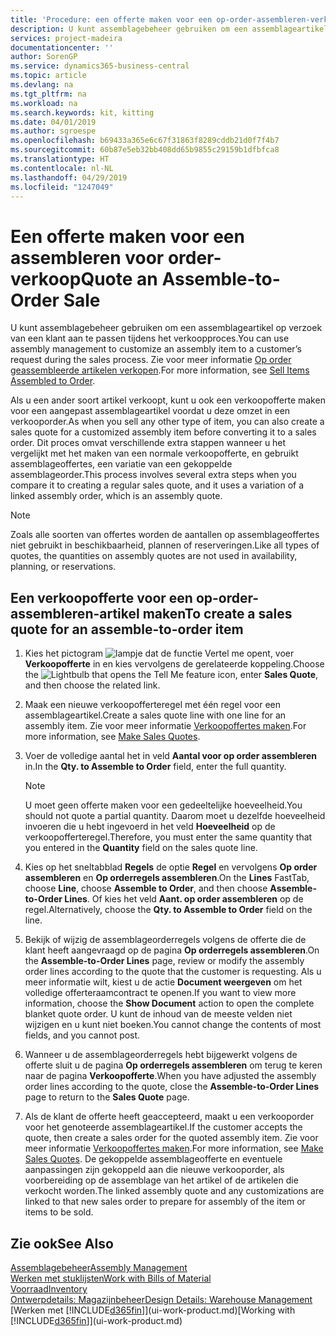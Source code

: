 ```yaml
---
title: 'Procedure: een offerte maken voor een op-order-assembleren-verkoop | Microsoft Docs'
description: U kunt assemblagebeheer gebruiken om een assemblageartikel op verzoek van een klant aan te passen tijdens het verkoopproces.
services: project-madeira
documentationcenter: ''
author: SorenGP
ms.service: dynamics365-business-central
ms.topic: article
ms.devlang: na
ms.tgt_pltfrm: na
ms.workload: na
ms.search.keywords: kit, kitting
ms.date: 04/01/2019
ms.author: sgroespe
ms.openlocfilehash: b69433a365e6c67f31863f8289cddb21d0f7f4b7
ms.sourcegitcommit: 60b87e5eb32bb408dd65b9855c29159b1dfbfca8
ms.translationtype: HT
ms.contentlocale: nl-NL
ms.lasthandoff: 04/29/2019
ms.locfileid: "1247049"
---
```

# <a name="quote-an-assemble-to-order-sale"></a><span data-ttu-id="af7a1-103">Een offerte maken voor een assembleren voor order-verkoop</span><span class="sxs-lookup"><span data-stu-id="af7a1-103">Quote an Assemble-to-Order Sale</span></span>
<span data-ttu-id="af7a1-104">U kunt assemblagebeheer gebruiken om een assemblageartikel op verzoek van een klant aan te passen tijdens het verkoopproces.</span><span class="sxs-lookup"><span data-stu-id="af7a1-104">You can use assembly management to customize an assembly item to a customer’s request during the sales process.</span></span> <span data-ttu-id="af7a1-105">Zie voor meer informatie [Op order geassembleerde artikelen verkopen](assembly-how-to-sell-items-assembled-to-order.md).</span><span class="sxs-lookup"><span data-stu-id="af7a1-105">For more information, see [Sell Items Assembled to Order](assembly-how-to-sell-items-assembled-to-order.md).</span></span>  

<span data-ttu-id="af7a1-106">Als u een ander soort artikel verkoopt, kunt u ook een verkoopofferte maken voor een aangepast assemblageartikel voordat u deze omzet in een verkooporder.</span><span class="sxs-lookup"><span data-stu-id="af7a1-106">As when you sell any other type of item, you can also create a sales quote for a customized assembly item before converting it to a sales order.</span></span> <span data-ttu-id="af7a1-107">Dit proces omvat verschillende extra stappen wanneer u het vergelijkt met het maken van een normale verkoopofferte, en gebruikt assemblageoffertes, een variatie van een gekoppelde assemblageorder.</span><span class="sxs-lookup"><span data-stu-id="af7a1-107">This process involves several extra steps when you compare it to creating a regular sales quote, and it uses a variation of a linked assembly order, which is an assembly quote.</span></span>

> [!NOTE]  
>  <span data-ttu-id="af7a1-108">Zoals alle soorten van offertes worden de aantallen op assemblageoffertes niet gebruikt in beschikbaarheid, plannen of reserveringen.</span><span class="sxs-lookup"><span data-stu-id="af7a1-108">Like all types of quotes, the quantities on assembly quotes are not used in availability, planning, or reservations.</span></span>  

## <a name="to-create-a-sales-quote-for-an-assemble-to-order-item"></a><span data-ttu-id="af7a1-109">Een verkoopofferte voor een op-order-assembleren-artikel maken</span><span class="sxs-lookup"><span data-stu-id="af7a1-109">To create a sales quote for an assemble-to-order item</span></span>  
1.  <span data-ttu-id="af7a1-110">Kies het pictogram ![lampje dat de functie Vertel me opent](media/ui-search/search_small.png "Vertel me wat u wilt doen"), voer **Verkoopofferte** in en kies vervolgens de gerelateerde koppeling.</span><span class="sxs-lookup"><span data-stu-id="af7a1-110">Choose the ![Lightbulb that opens the Tell Me feature](media/ui-search/search_small.png "Tell me what you want to do") icon, enter **Sales Quote**, and then choose the related link.</span></span>  
2.  <span data-ttu-id="af7a1-111">Maak een nieuwe verkoopofferteregel met één regel voor een assemblageartikel.</span><span class="sxs-lookup"><span data-stu-id="af7a1-111">Create a sales quote line with one line for an assembly item.</span></span> <span data-ttu-id="af7a1-112">Zie voor meer informatie [Verkoopoffertes maken](sales-how-make-offers.md).</span><span class="sxs-lookup"><span data-stu-id="af7a1-112">For more information, see [Make Sales Quotes](sales-how-make-offers.md).</span></span>  
3.  <span data-ttu-id="af7a1-113">Voer de volledige aantal het in veld **Aantal voor op order assembleren** in.</span><span class="sxs-lookup"><span data-stu-id="af7a1-113">In the **Qty. to Assemble to Order** field, enter the full quantity.</span></span>

    > [!NOTE]  
    >  <span data-ttu-id="af7a1-114">U moet geen offerte maken voor een gedeeltelijke hoeveelheid.</span><span class="sxs-lookup"><span data-stu-id="af7a1-114">You should not quote a partial quantity.</span></span> <span data-ttu-id="af7a1-115">Daarom moet u dezelfde hoeveelheid invoeren die u hebt ingevoerd in het veld **Hoeveelheid** op de verkoopofferteregel.</span><span class="sxs-lookup"><span data-stu-id="af7a1-115">Therefore, you must enter the same quantity that you entered in the **Quantity** field on the sales quote line.</span></span>  

4.  <span data-ttu-id="af7a1-116">Kies op het sneltabblad **Regels** de optie **Regel** en vervolgens **Op order assembleren** en **Op orderregels assembleren**.</span><span class="sxs-lookup"><span data-stu-id="af7a1-116">On the **Lines** FastTab, choose **Line**, choose **Assemble to Order**, and then choose **Assemble-to-Order Lines**.</span></span> <span data-ttu-id="af7a1-117">Of kies het veld **Aant. op order assembleren** op de regel.</span><span class="sxs-lookup"><span data-stu-id="af7a1-117">Alternatively, choose the **Qty. to Assemble to Order** field on the line.</span></span>  
5.  <span data-ttu-id="af7a1-118">Bekijk of wijzig de assemblageorderregels volgens de offerte die de klant heeft aangevraagd op de pagina **Op orderregels assembleren**.</span><span class="sxs-lookup"><span data-stu-id="af7a1-118">On the **Assemble-to-Order Lines** page, review or modify the assembly order lines according to the quote that the customer is requesting.</span></span> <span data-ttu-id="af7a1-119">Als u meer informatie wilt, kiest u de actie **Document weergeven** om het volledige offerteraamcontract te openen.</span><span class="sxs-lookup"><span data-stu-id="af7a1-119">If you want to view more information, choose the **Show Document** action to open the complete blanket quote order.</span></span> <span data-ttu-id="af7a1-120">U kunt de inhoud van de meeste velden niet wijzigen en u kunt niet boeken.</span><span class="sxs-lookup"><span data-stu-id="af7a1-120">You cannot change the contents of most fields, and you cannot post.</span></span>  
6.  <span data-ttu-id="af7a1-121">Wanneer u de assemblageorderregels hebt bijgewerkt volgens de offerte sluit u de pagina **Op orderregels assembleren** om terug te keren naar de pagina **Verkoopofferte**.</span><span class="sxs-lookup"><span data-stu-id="af7a1-121">When you have adjusted the assembly order lines according to the quote, close the **Assemble-to-Order Lines** page to return to the **Sales Quote** page.</span></span>  
7.  <span data-ttu-id="af7a1-122">Als de klant de offerte heeft geaccepteerd, maakt u een verkooporder voor het genoteerde assemblageartikel.</span><span class="sxs-lookup"><span data-stu-id="af7a1-122">If the customer accepts the quote, then create a sales order for the quoted assembly item.</span></span> <span data-ttu-id="af7a1-123">Zie voor meer informatie [Verkoopoffertes maken](sales-how-make-offers.md).</span><span class="sxs-lookup"><span data-stu-id="af7a1-123">For more information, see [Make Sales Quotes](sales-how-make-offers.md).</span></span> <span data-ttu-id="af7a1-124">De gekoppelde assemblageofferte en eventuele aanpassingen zijn gekoppeld aan die nieuwe verkooporder, als voorbereiding op de assemblage van het artikel of de artikelen die verkocht worden.</span><span class="sxs-lookup"><span data-stu-id="af7a1-124">The linked assembly quote and any customizations are linked to that new sales order to prepare for assembly of the item or items to be sold.</span></span>  

## <a name="see-also"></a><span data-ttu-id="af7a1-125">Zie ook</span><span class="sxs-lookup"><span data-stu-id="af7a1-125">See Also</span></span>  
[<span data-ttu-id="af7a1-126">Assemblagebeheer</span><span class="sxs-lookup"><span data-stu-id="af7a1-126">Assembly Management</span></span>](assembly-assemble-items.md)  
[<span data-ttu-id="af7a1-127">Werken met stuklijsten</span><span class="sxs-lookup"><span data-stu-id="af7a1-127">Work with Bills of Material</span></span>](inventory-how-work-BOMs.md)  
[<span data-ttu-id="af7a1-128">Voorraad</span><span class="sxs-lookup"><span data-stu-id="af7a1-128">Inventory</span></span>](inventory-manage-inventory.md)  
[<span data-ttu-id="af7a1-129">Ontwerpdetails: Magazijnbeheer</span><span class="sxs-lookup"><span data-stu-id="af7a1-129">Design Details: Warehouse Management</span></span>](design-details-warehouse-management.md)  
<span data-ttu-id="af7a1-130">[Werken met [!INCLUDE[d365fin](includes/d365fin_md.md)]](ui-work-product.md)</span><span class="sxs-lookup"><span data-stu-id="af7a1-130">[Working with [!INCLUDE[d365fin](includes/d365fin_md.md)]](ui-work-product.md)</span></span>
